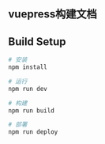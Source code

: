 ## vuepress构建文档

## Build Setup

``` bash
# 安装
npm install

# 运行
npm run dev

# 构建
npm run build

# 部署
npm run deploy
```
